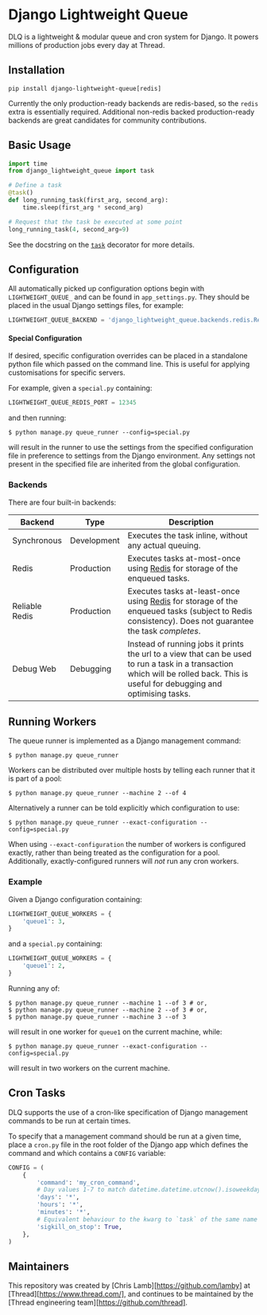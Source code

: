 # Django Lightweight Queue

DLQ is a lightweight & modular queue and cron system for Django. It powers
millions of production jobs every day at Thread.

## Installation

```shell
pip install django-lightweight-queue[redis]
```

Currently the only production-ready backends are redis-based, so the `redis`
extra is essentially required. Additional non-redis backed production-ready
backends are great candidates for community contributions.

## Basic Usage

```python
import time
from django_lightweight_queue import task

# Define a task
@task()
def long_running_task(first_arg, second_arg):
    time.sleep(first_arg * second_arg)

# Request that the task be executed at some point
long_running_task(4, second_arg=9)
```

See the docstring on the [`task`](django_lightweight_queue/task.py) decorator
for more details.

## Configuration

All automatically picked up configuration options begin with `LIGHTWEIGHT_QUEUE_`
and can be found in `app_settings.py`. They should be placed in the usual Django
settings files, for example:

```python
LIGHTWEIGHT_QUEUE_BACKEND = 'django_lightweight_queue.backends.redis.RedisBackend'
```

#### Special Configuration

If desired, specific configuration overrides can be placed in a standalone
python file which passed on the command line. This is useful for applying
customisations for specific servers.

For example, given a `special.py` containing:

```python
LIGHTWEIGHT_QUEUE_REDIS_PORT = 12345
```

and then running:

```
$ python manage.py queue_runner --config=special.py
```

will result in the runner to use the settings from the specified configuration
file in preference to settings from the Django environment. Any settings not
present in the specified file are inherited from the global configuration.

### Backends

There are four built-in backends:

| Backend        | Type        | Description                                                                                                                                                                       |
| -------------- | ----------- | --------------------------------------------------------------------------------------------------------------------------------------------------------------------------------- |
| Synchronous    | Development | Executes the task inline, without any actual queuing.                                                                                                                             |
| Redis          | Production  | Executes tasks at-most-once using [Redis][redis] for storage of the enqueued tasks.                                                                                               |
| Reliable Redis | Production  | Executes tasks at-least-once using [Redis][redis] for storage of the enqueued tasks (subject to Redis consistency). Does not guarantee the task _completes_.                      |
| Debug Web      | Debugging   | Instead of running jobs it prints the url to a view that can be used to run a task in a transaction which will be rolled back. This is useful for debugging and optimising tasks. |

[redis]: https://redis.io/

## Running Workers

The queue runner is implemented as a Django management command:

```
$ python manage.py queue_runner
```

Workers can be distributed over multiple hosts by telling each runner that it is
part of a pool:

```
$ python manage.py queue_runner --machine 2 --of 4
```

Alternatively a runner can be told explicitly which configuration to use:

```
$ python manage.py queue_runner --exact-configuration --config=special.py
```

When using `--exact-configuration` the number of workers is configured exactly,
rather than being treated as the configuration for a pool. Additionally,
exactly-configured runners will _not_ run any cron workers.

### Example

Given a Django configuration containing:

```python
LIGHTWEIGHT_QUEUE_WORKERS = {
    'queue1': 3,
}
```

and a `special.py` containing:

```python
LIGHTWEIGHT_QUEUE_WORKERS = {
    'queue1': 2,
}
```

Running any of:

```
$ python manage.py queue_runner --machine 1 --of 3 # or,
$ python manage.py queue_runner --machine 2 --of 3 # or,
$ python manage.py queue_runner --machine 3 --of 3
```

will result in one worker for `queue1` on the current machine, while:

```
$ python manage.py queue_runner --exact-configuration --config=special.py
```

will result in two workers on the current machine.

## Cron Tasks

DLQ supports the use of a cron-like specification of Django management commands
to be run at certain times.

To specify that a management command should be run at a given time, place a
`cron.py` file in the root folder of the Django app which defines the command
and which contains a `CONFIG` variable:

```python
CONFIG = (
    {
        'command': 'my_cron_command',
        # Day values 1-7 to match datetime.datetime.utcnow().isoweekday()
        'days': '*',
        'hours': '*',
        'minutes': '*',
        # Equivalent behaviour to the kwarg to `task` of the same name
        'sigkill_on_stop': True,
    },
)
```

## Maintainers

This repository was created by [Chris Lamb][https://github.com/lamby] at
[Thread][https://www.thread.com/], and continues to be maintained by the [Thread
engineering team][https://github.com/thread].
